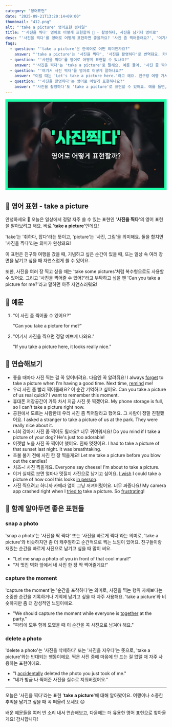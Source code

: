 ```yaml
---
category: "영어표현"
date: "2025-09-21T13:20:14+09:00"
thumbnail: "412.png"
alt: "'take a picture' 영어표현 썸네일"
title: "'사진을 찍다' 영어로 어떻게 표현할까 📸 - 촬영하다, 사진을 남기다 영어로"
desc: "'사진을 찍다'를 영어로 어떻게 표현하면 좋을까요? '사진 좀 찍어줄래요?', '여기서 사진 찍자.' 등을 영어로 표현하는 법을 배워봅시다. 다양한 예문을 통해서 연습하고 본인의 표현으로 만들어 보세요."
faqs:
  - question: "'take a picture'은 한국어로 어떤 의미인가요?"
    answer: "'take a picture'는 '사진을 찍다', '사진을 촬영하다'로 번역돼요. 카메라나 휴대폰으로 사진을 남길 때 쓰는 표현이에요."
  - question: "'사진을 찍다'를 영어로 어떻게 표현할 수 있나요?"
    answer: "'사진을 찍다'는 'take a picture'로 말해요. 예를 들어, '사진 좀 찍어줄래요?'는 'Can you take a picture for me?'라고 해요."
  - question: "'여기서 사진 찍자'를 영어로 어떻게 말하나요?"
    answer: "이럴 때는 'Let's take a picture here.'라고 해요. 친구랑 여행 가서 많이 쓰는 표현이에요."
  - question: "'사진을 촬영하다'는 영어로 어떻게 표현하나요?"
    answer: "'사진을 촬영하다'도 'take a picture'로 표현할 수 있어요. 예를 들면, '행사를 촬영했어요.'는 'I took pictures of the event.'라고 말해요."
---
```


!['take a picture' 영어표현](./412.png)

## 🌟 영어 표현 - take a picture

안녕하세요 👋 오늘은 일상에서 정말 자주 쓸 수 있는 표현인 '**사진을 찍다**'의 영어 표현을 알아보려고 해요. 바로 '**take a picture**'인데요!

'take'는 '취하다, 잡다'라는 뜻이고, 'picture'는 '사진, 그림'을 의미해요. 둘을 합치면 '사진을 찍다'라는 의미가 완성돼요!

이 표현은 친구와 여행을 갔을 때, 기념하고 싶은 순간이 있을 때, 또는 일상 속 여러 장면을 남기고 싶을 때 자연스럽게 쓸 수 있어요.

또한, 사진을 여러 장 찍고 싶을 때는 'take some pictures'처럼 복수형으로도 사용할 수 있어요. 그리고 '사진을 찍어줄 수 있어?'라고 부탁하고 싶을 땐 'Can you take a picture for me?'라고 말하면 아주 자연스러워요!

## 📖 예문

1. "이 사진 좀 찍어줄 수 있어요?"

   "Can you take a picture for me?"

2. "여기서 사진을 찍으면 정말 예쁘게 나와요."

   "If you take a picture here, it looks really nice."

## 💬 연습해보기

<ul data-interactive-list>

  <li data-interactive-item>
    <span data-toggler>좋을 때마다 사진 찍는 걸 꼭 잊어버려요. 다음엔 꼭 알려줘요!</span>
    <span data-answer>I always <a href="/blog/in-english/023.forget/">forget</a> to take a picture when I'm having a good time. Next time, <a href="/blog/in-english/114.remind/">remind</a> me!</span>
  </li>

  <li data-interactive-item>
    <span data-toggler>우리 사진 좀 빨리 찍어줄래요? 이 순간 기억하고 싶어요.</span>
    <span data-answer>Can you take a picture of us real quick? I want to remember this moment.</span>
  </li>

  <li data-interactive-item>
    <span data-toggler>휴대폰 저장공간이 가득 차서 지금 사진 못 찍겠어요.</span>
    <span data-answer>My phone storage is full, so I can't take a picture right now.</span>
  </li>

  <li data-interactive-item>
    <span data-toggler>공원에서 모르는 사람한테 우리 사진 좀 찍어달라고 했어요. 그 사람이 정말 친절했어요.</span>
    <span data-answer>I asked a stranger to take a picture of us at the park. They were really nice about it.</span>
  </li>

  <li data-interactive-item>
    <span data-toggler>너희 강아지 사진 좀 찍어도 될까요? 너무 귀여워서요!</span>
    <span data-answer>Do you mind if I take a picture of your dog? He's just too adorable!</span>
  </li>

  <li data-interactive-item>
    <span data-toggler>어젯밤 노을 사진 꼭 찍어야 했어요. 진짜 멋졌어요.</span>
    <span data-answer>I had to take a picture of that sunset last night. It was breathtaking.</span>
  </li>

  <li data-interactive-item>
    <span data-toggler>초불 불기 전에 사진 한 장 찍을게요!</span>
    <span data-answer>Let me take a picture before you blow out the candles!</span>
  </li>

  <li data-interactive-item>
    <span data-toggler>치즈~! 사진 찍을게요.</span>
    <span data-answer>Everyone say cheese! I'm about to take a picture.</span>
  </li>

  <li data-interactive-item>
    <span data-toggler>이거 실제로 보면 얼마나 멋질지 사진으로 남기고 싶어요.</span>
    <span data-answer><a href="/blog/in-english/118.i-wish/">I wish</a> I could take a picture of how cool this looks <a href="/blog/in-english/070.in-person/">in person</a>.</span>
  </li>

  <li data-interactive-item>
    <span data-toggler>사진 찍으려고 하니까 카메라 앱이 그냥 꺼져버렸어요. 너무 짜증나요!</span>
    <span data-answer>My camera app crashed right when I <a href="/blog/in-english/117.try-to/">tried to</a> take a picture. So <a href="/blog/in-english/378.frustrating/">frustrating</a>!</span>
  </li>

</ul>

## 🤝 함께 알아두면 좋은 표현들

### snap a photo

'snap a photo'는 '사진을 딱 찍다' 또는 '사진을 빠르게 찍다'라는 의미로, 'take a picture'와 비슷하지만 좀 더 캐주얼하고 순간적으로 찍는 느낌이 있어요. 친구들이랑 재밌는 순간을 빠르게 사진으로 남기고 싶을 때 많이 써요.

- "Let me snap a photo of you in front of that cool mural!"
- "저 멋진 벽화 앞에서 네 사진 한 장 딱 찍어줄게요!"

### capture the moment

'capture the moment'는 '순간을 포착하다'는 의미로, 사진을 찍는 행위 자체보다는 소중한 순간을 기록하거나 기억에 남기고 싶을 때 자주 사용해요. 'take a picture'와 비슷하지만 좀 더 감성적인 느낌이에요.

- "We should capture the moment while everyone is [together](/blog/in-english/374.together/) at the party."
- "파티에 모두 함께 모였을 때 이 순간을 꼭 사진으로 남겨야 해요."

### delete a photo

'delete a photo'는 '사진을 삭제하다' 또는 '사진을 지우다'는 뜻으로, 'take a picture'와는 반대되는 행동이에요. 찍은 사진 중에 마음에 안 드는 걸 없앨 때 자주 사용하는 표현이에요.

- "I [accidentally](/blog/in-english/314.accidentally/) deleted the photo you just took of me."
- "네가 방금 나 찍어준 사진을 실수로 지워버렸어요."

---

오늘은 '사진을 찍다'라는 표현 '**take a picture**'에 대해 알아봤어요. 여행이나 소중한 추억을 남기고 싶을 때 꼭 떠올려 보세요 😊

배운 예문들을 여러 번 소리 내서 연습해보고, 다음에는 더 유용한 영어 표현으로 찾아올게요! 감사합니다!

